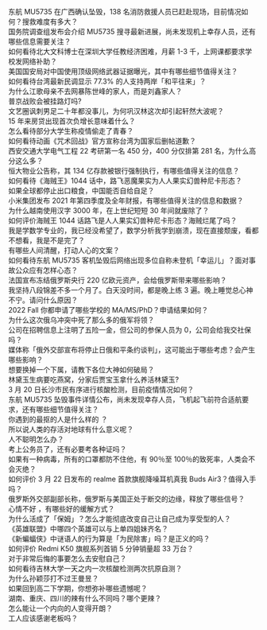 东航 MU5735 在广西确认坠毁，138 名消防救援人员已赶赴现场，目前情况如何？搜救难度有多大？  
国务院调查组发布会介绍 MU5735 搜寻最新进展，尚未发现机上幸存人员，还有哪些信息需要关注？  
如何看待北大文科博士在深圳大学任教经济困难，月薪 1-3 千，上网课都要求学校发网络补助？  
美国国安局对中国使用顶级网络武器证据曝光，其中有哪些细节值得关注？  
如何看待台湾最新民调显示 77.3% 的人支持两岸「和平往来」？  
为什么江歌母亲不去网暴陈世峰的家人，而是刘鑫家人？  
普京战败会被挂路灯吗?  
文艺圈讽刺男足二十年都没事儿，为何巩汉林这次却引起轩然大波呢？  
15 年来房贷出现首次负增长意味着什么？  
怎么看待部分大学生称疫情偷走了青春？  
如何看待动画《咒术回战》官方宣称台湾为国家后删帖道歉？  
西安交通大学电气工程 22 考研第一名 450 分，400 分仅排第 281 名，为什么高分这么多？  
恒大物业公告称，其 134 亿存款被银行强制执行，有哪些值得关注的信息？  
如何看待《海贼王》1044 话中，路飞恶魔果实为人人果实幻兽种尼卡形态？  
如果全球都停止出口粮食，中国能否自给自足？  
小米集团发布 2021 年第四季度及全年财报，有哪些值得关注的信息和数据？  
为什么越南使用汉字 3000 年，在上世纪短短 30 年间就废除了？  
如何评价海贼王 1044 话路飞是人人果实幻兽种尼卡形态？海贼烂尾了吗？  
我是学数学专业的，我已经没希望了，数学分析我学到崩溃，现在直接颓废，看都不想看，我是不是完了？  
有哪些人间清醒，打动人心的文案？  
如何看待东航 MU5735 客机坠毁后网络出现多位自称未登机「幸运儿」？面对事故公众应有怎样心态？  
法国宣布冻结俄罗斯央行 220 亿欧元资产，会给俄罗斯带来哪些影响？  
我坚持八段锦差不多一个月了。白天没时间，都是晚上练 3 遍。晚上睡觉总心神不宁。请问什么原因？  
2022 Fall 你都申请了哪些学校的 MA/MS/PhD？申请结果如何？  
为什么这次俄乌冲突中死了那么多的俄军将领？  
公司在招聘信息上注明了五险一金，但公司的参保人员为 0，公司会给我交社保吗？  
媒体称「俄外交部宣布将停止日俄和平条约谈判」，这可能出于哪些考虑？会产生哪些影响？  
想要换掉一个下属，请教下各位大神如何破局？  
林黛玉生病要吃燕窝，分家后贾宝玉拿什么养活林黛玉?  
3 月 20 日长沙市民有序进行核酸检测，目前疫情情况如何？  
东航 MU5735 坠毁事件详情公布，尚未发现幸存人员，飞机起飞前符合适航要求，还有哪些细节值得关注？  
你遇到的最抠的人是什么样的 ？  
所以说人类的存活对地球有什么意义呢？  
人不聪明怎么办？  
考上公务员了，还有必要考各种证吗？  
如果有一种病毒，所有的口罩都防不住他，有 90％至 100％的致死率，人类会不会灭绝？  
如何评价 3 月 22 日发布的 realme 首款旗舰降噪耳机真我 Buds Air3？值得入手吗？  
俄罗斯外交部副部长称，俄罗斯与美国正处于断交的边缘，释放了哪些信号？  
心情不好 ，有哪些好的缓解方式？  
为什么活成了「保姆」？怎么才能彻底改变自己让自己成为享受型的人？  
《英雄联盟》中哪四个英雄可以与上单四姐妹齐名？  
《新蝙蝠侠》中谜语人的行为算是「为民除害」吗？是正义的吗？  
如何评价 Redmi K50 旗舰系列首销 5 分钟销量超 33 万台？  
对于非常后悔的事要怎么去安慰自己？  
如何看待吉林大学一天之内一次核酸检测两次抗原自测？  
为什么孙颖莎打不过王曼昱？  
如果回到高二下学期，你想弥补哪些遗憾呢？  
湖南、重庆、四川的辣有什么不同吗？哪个更辣？  
怎么能让一个内向的人变得开朗？  
工人应该感谢老板吗？  
